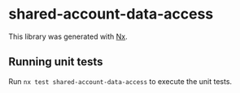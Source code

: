 # shared-account-data-access

This library was generated with [Nx](https://nx.dev).

## Running unit tests

Run `nx test shared-account-data-access` to execute the unit tests.
